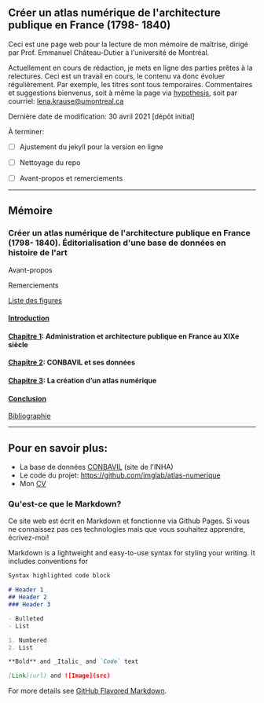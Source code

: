 ## Créer un atlas numérique de l'architecture publique en France (1798- 1840)

Ceci est une page web pour la lecture de mon mémoire de maîtrise, dirigé par Prof. Emmanuel Château-Dutier à l'université de Montréal.

Actuellement en cours de rédaction, je mets en ligne des parties prêtes à la relectures. Ceci est un travail en cours, le contenu va donc évoluer régulièrement. Par exemple, les titres sont tous temporaires. Commentaires et suggestions bienvenus, soit à même la page via [hypothesis](https://web.hypothes.is/#features), soit par courriel: lena.krause@umontreal.ca

Dernière date de modification: 30 avril 2021 [dépôt initial]

À terminer: 

- [ ] Ajustement du jekyll pour la version en ligne

- [ ] Nettoyage du repo

- [ ] Avant-propos et remerciements

  

___



## Mémoire

### Créer un atlas numérique de l'architecture publique en France (1798- 1840). Éditorialisation d'une base de données en histoire de l'art

Avant-propos

Remerciements

[Liste des figures](./Redaction/ListeFigures.md)

#### [Introduction](./Redaction/intro.md)

#### [Chapitre 1](./Redaction/Chapitre1.md): Administration et architecture publique en France au XIXe siècle

#### [Chapitre 2](./Redaction/Chapitre2.md): CONBAVIL et ses données

#### [Chapitre 3](./Redaction/Chapitre3.md): La création d’un atlas numérique

#### [Conclusion](./Redaction/Conclusion.md)

[Bibliographie](./Redaction/Bibliographie.md)



____



## Pour en savoir plus:

- La base de données [CONBAVIL](https://www.inha.fr/fr/ressources/outils-documentaires/conseil-des-batiments-civils-conbavil.html) (site de l'INHA)
- Le code du projet: https://github.com/imglab/atlas-numerique
- Mon [CV](lenamk.site)



### Qu'est-ce que le Markdown? 

Ce site web est écrit en Markdown et fonctionne via Github Pages. Si vous ne connaissez pas ces technologies mais que vous souhaitez apprendre, écrivez-moi!

Markdown is a lightweight and easy-to-use syntax for styling your writing. It includes conventions for

```markdown
Syntax highlighted code block

# Header 1
## Header 2
### Header 3

- Bulleted
- List

1. Numbered
2. List

**Bold** and _Italic_ and `Code` text

[Link](url) and ![Image](src)
```

For more details see [GitHub Flavored Markdown](https://guides.github.com/features/mastering-markdown/).